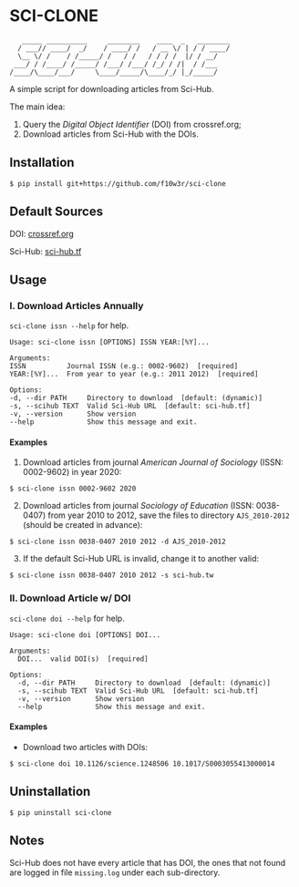 # SCI-CLONE

```
   _____ __________     ________    ____  _   ________
  / ___// ____/  _/    / ____/ /   / __ \/ | / / ____/
  \__ \/ /    / /_____/ /   / /   / / / /  |/ / __/   
 ___/ / /____/ /_____/ /___/ /___/ /_/ / /|  / /___   
/____/\____/___/     \____/_____/\____/_/ |_/_____/ 
```
A simple script for downloading articles from Sci-Hub. 

The main idea:

1. Query the *Digital Object Identifier* (DOI) from crossref.org;
2. Download articles from Sci-Hub with the DOIs.

## Installation

  ```{bash}
  $ pip install git+https://github.com/f10w3r/sci-clone
  ```

## Default Sources

  DOI: [crossref.org](https://crossref.org)

  Sci-Hub: [sci-hub.tf](https://sci-hub.tf)

## Usage

### I. Download Articles Annually 

  ```sci-clone issn --help``` for help.
  ```{bash}
Usage: sci-clone issn [OPTIONS] ISSN YEAR:[%Y]...

Arguments:
  ISSN          Journal ISSN (e.g.: 0002-9602)  [required]
  YEAR:[%Y]...  From year to year (e.g.: 2011 2012)  [required]

Options:
  -d, --dir PATH     Directory to download  [default: (dynamic)]
  -s, --scihub TEXT  Valid Sci-Hub URL  [default: sci-hub.tf]
  -v, --version      Show version
  --help             Show this message and exit.
  ```
#### Examples

   1. Download articles from journal _American Journal of Sociology_ (ISSN: 0002-9602) in year 2020:
   ```{bash}
   $ sci-clone issn 0002-9602 2020
   ```

   2. Download articles from journal _Sociology of Education_ (ISSN: 0038-0407) from year 2010 to 2012, save the files to directory ```AJS_2010-2012``` (should be created in advance):
   ```{bash}
   $ sci-clone issn 0038-0407 2010 2012 -d AJS_2010-2012
   ```

   3. If the default Sci-Hub URL is invalid, change it to another valid:
   ```{bash}
   $ sci-clone issn 0038-0407 2010 2012 -s sci-hub.tw
   ```

### II. Download Article w/ DOI

```sci-clone doi --help``` for help.

```{bash}
Usage: sci-clone doi [OPTIONS] DOI...

Arguments:
  DOI...  valid DOI(s)  [required]

Options:
  -d, --dir PATH     Directory to download  [default: (dynamic)]
  -s, --scihub TEXT  Valid Sci-Hub URL  [default: sci-hub.tf]
  -v, --version      Show version
  --help             Show this message and exit.
```

#### Examples

- Download two articles with DOIs:

```{bash}
$ sci-clone doi 10.1126/science.1248506 10.1017/S0003055413000014
```

## Uninstallation

```{bash}
$ pip uninstall sci-clone
```

## Notes

   Sci-Hub does not have every article that has DOI, the ones that not found are logged in file ```missing.log``` under each sub-directory.   
